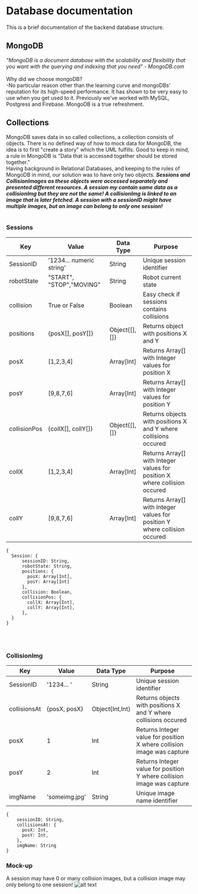# Database documentation

This is a brief documentation of the backend database structure.
## MongoDB 
*"MongoDB is a document database with the scalability and flexibility that you want with the querying and indexing that you need" - MongoDB.com* <br> <br>
Why did we choose mongoDB? <br>
-No particular reason other than the learning curve and mongoDBs' reputation for its high-speed performance. It has shown to be very easy to use when you get used to it. Previously we've worked with MySQL, Postgress and Firebase. MongoDB is a true refreshment.

## Collections 
MongoDB saves data in so called collections, a collection consists of objects.
 There is no defined way of how to mock data for MongoDB, the idea is to first "create a story" which the UML fulfills. Good to keep in mind, a rule in MongoDB is "Data that is accessed together should be stored together."  <br>
 Having background in Relational Databases, and keeping to the rules of MongoDB in mind, our solution was to have only two objects. ***Sessions and CollisionImages as these objects were accessed separately and presented different resources. A session my contain same data as a collisionImg but they are not the same! A collisionImg is linked to an image that is later fetched. A session with a sessionID might have multiple images, but an image can belong to only one session!***
<br><br>

### Sessions
| Key          | Value                    | Data Type     | Purpose                                                                    |
| ------------ | ------------------------ | ------------- | -------------------------------------------------------------------------- |
| SessionID    | '1234... numeric string' | String        | Unique session identifier                                                  |
| robotState   | "START", "STOP","MOVING" | String        | Robot current state                                                        |
| collision    | True or False            | Boolean       | Easy check if sessions contains collisions                                 |
| positions    | {posX[], posY[]}         | Object{[],[]} | Returns object with positions X and Y                                      |
| posX         | [1,2,3,4]                | Array[Int]    | Returns Array[] with Integer values for position X                         |
| posY         | [9,8,7,6]                | Array[Int]    | Returns Array[] with Integer values for position Y                         |
| collisionPos | {collX[], collY[]}       | Object{[],[]} | Returns objects with positions X and Y where collisions occured            |
| collX        | [1,2,3,4]                | Array[Int]    | Returns Array[] with Integer values for position X where collision occured |
| collY        | [9,8,7,6]                | Array[Int]    | Returns Array[] with Integer values for position Y where collision occured |
  ```
  {
    Session: {
        sessionID: String,
        robotState: String,
        positions: {
          posX: Array[Int],
          posY: Array[Int]
        },
        collision: Boolean,
        collisionPos: {
          collX: Array[Int],
          collY: Array[Int],
        },
    }
  }
  ```

<br><br>

### CollisionImg
| Key          | Value         | Data Type       | Purpose                                                                |
| ------------ | ------------- | --------------- | ---------------------------------------------------------------------- |
| SessionID    | '1234... '    | String          | Unique session identifier                                              |
| collisionsAt | {posX, posX}  | Object{Int,Int} | Returns objects with positions X and Y where collisions occured        |
| posX         | 1             | Int             | Returns Integer value for position X where collision image was capture |
| posY         | 2             | Int             | Returns Integer value for position Y where collision image was capture |
| imgName      | 'someimg.jpg' | String          | Unique image name identifier                                           |
```
{
    sessionID: String,
    collisionsAt: {
      posX: Int,
      posY: Int,
    },
    imgName: String
}  
```

### Mock-up 
A session may have 0 or many collision images, but a collision image may only belong to one session!
![alt text](https://github.com/IMS-Team6/IMS_SBackend/blob/main/Wiki/media/Database_UML.png)

